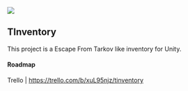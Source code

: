 ![](https://img.shields.io/static/v1?label=Version&message=0.0.6&color=%3CCOLOR%3E)

## TInventory

This project is a Escape From Tarkov like inventory for Unity. 



#### Roadmap

Trello | https://trello.com/b/xuL95njz/tinventory

